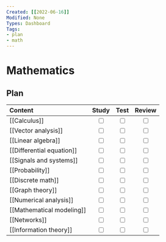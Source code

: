 ```yaml
---
Created: [[2022-06-16]]
Modified: None
Types: Dashboard
Tags: 
- plan
- math
---
```

# Mathematics
## Plan
| Content                   |           Study           |           Test            |          Review           |
|:------------------------- |:-------------------------:|:-------------------------:|:-------------------------:|
| [[Calculus]]              | <input type="checkbox" /> | <input type="checkbox" /> | <input type="checkbox" /> |
| [[Vector analysis]]       | <input type="checkbox" /> | <input type="checkbox" /> | <input type="checkbox" /> |
| [[Linear algebra]]        | <input type="checkbox" /> | <input type="checkbox" /> | <input type="checkbox" /> |
| [[Differential equation]] | <input type="checkbox" /> | <input type="checkbox" /> | <input type="checkbox" /> |
| [[Signals and systems]]   | <input type="checkbox" /> | <input type="checkbox" /> | <input type="checkbox" /> |
| [[Probability]]           | <input type="checkbox" /> | <input type="checkbox" /> | <input type="checkbox" /> |
| [[Discrete math]]         | <input type="checkbox" /> | <input type="checkbox" /> | <input type="checkbox" /> |
| [[Graph theory]]          | <input type="checkbox" /> | <input type="checkbox" /> | <input type="checkbox" /> |
| [[Numerical analysis]]    | <input type="checkbox" /> | <input type="checkbox" /> | <input type="checkbox" /> |
| [[Mathematical modeling]] | <input type="checkbox" /> | <input type="checkbox" /> | <input type="checkbox" /> |
| [[Networks]]              | <input type="checkbox" /> | <input type="checkbox" /> | <input type="checkbox" /> |
| [[Information theory]]    | <input type="checkbox" /> | <input type="checkbox" /> | <input type="checkbox" /> |
